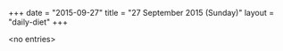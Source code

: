 +++
date = "2015-09-27"
title = "27 September 2015 (Sunday)"
layout = "daily-diet"
+++

<p>&lt;no entries&gt;</p>